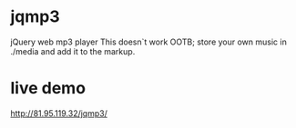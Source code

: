 # jqmp3
jQuery web mp3 player
This doesn`t work OOTB; store your own music in ./media and add it to the markup.

# live demo
http://81.95.119.32/jqmp3/
